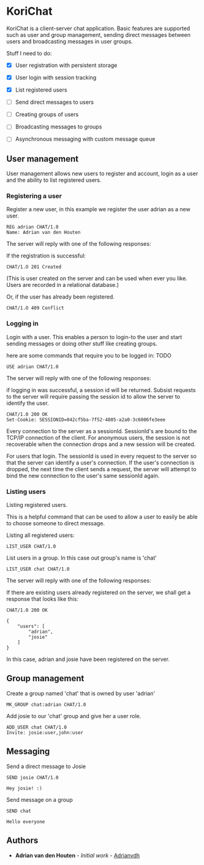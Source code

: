 # KoriChat
KoriChat is a client-server chat application. Basic features are supported such as user and
group management, sending direct messages between users and broadcasting messages in user groups.

Stuff I need to do:
- [x] User registration with persistent storage
- [x] User login with session tracking
- [x] List registered users
- [ ] Send direct messages to users
- [ ] Creating groups of users
- [ ] Broadcasting messages to groups
- [ ] Asynchronous messaging with custom message queue


## User management
User management allows new users to register and account, login as a user and the ability to list registered users.

### Registering a user
Register a new user, in this example we register the user adrian as a new user.

```
REG adrian CHAT/1.0
Name: Adrian van den Houten
```

The server will reply with one of the following responses:

If the registration is successful:
```
CHAT/1.O 201 Created
```
(This is user created on the server and can be used when ever you like. Users are recorded in a relational database.)

Or, if the user has already been registered.

```
CHAT/1.O 409 Conflict
```

### Logging in
Login with a user. This enables a person to login-to the user and start sending messages or doing other
stuff like creating groups.


here are some commands that require you to be logged in:
TODO

```
USE adrian CHAT/1.0
```

The server will reply with one of the following responses:

if logging in was successful, a session id will be returned.
Subsist requests to the server will require passing the session id to allow the server to identify the user.
```
CHAT/1.0 200 OK
Set-Cookie: SESSIONID=042cf5ba-7f52-4805-a2a0-3c6006fe3eee
```
Every connection to the server as a sessionId. SessionId's are bound to the TCP/IP connection of the client.
For anonymous users, the session is not recoverable when the connection drops and a new session will be created.

For users that login. The sessionId is used in every request to the server so that the server can identify a
user's connection. If the user's connection is dropped, the next time the client sends a request, the server
will attempt to bind the new connection to the user's same sessionId again.

### Listing users
Listing registered users.

This is a helpful command that can be used to allow a user to easily be able to choose someone to direct message.

Listing all registered users:

```
LIST_USER CHAT/1.0
```
List users in a group. In this case out group's name is 'chat'
```
LIST_USER chat CHAT/1.0
```

The server will reply with one of the following responses:

If there are existing users already registered on the server, we shall get a response that looks like this:
```
CHAT/1.0 200 OK

{
    "users": [
        "adrian",
        "josie"
    ]
}
```
In this case, adrian and josie have been registered on the server.

## Group management

Create a group named 'chat' that is owned by user 'adrian'

```
MK_GROUP chat:adrian CHAT/1.0
```

Add josie to our 'chat' group and give her a user role.

```
ADD_USER chat CHAT/1.0
Invite: josie:user,john:user
```

## Messaging

Send a direct message to Josie

```
SEND josie CHAT/1.0

Hey josie! :)
```

Send message on a group
```
SEND chat

Hello everyone
```
## Authors

* **Adrian van den Houten** - *Initial work* - [Adrianvdh](https://github.com/Adrianvdh)

